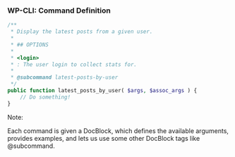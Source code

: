 ### WP-CLI: Command Definition

```php
/**
 * Display the latest posts from a given user.
 *
 * ## OPTIONS
 *
 * <login>
 * : The user login to collect stats for.
 *
 * @subcommand latest-posts-by-user
 */
public function latest_posts_by_user( $args, $assoc_args ) {
	// Do something!
}
```

Note:

Each command is given a DocBlock, which defines the available arguments, provides examples, and lets us use some other DocBlock tags like @subcommand.